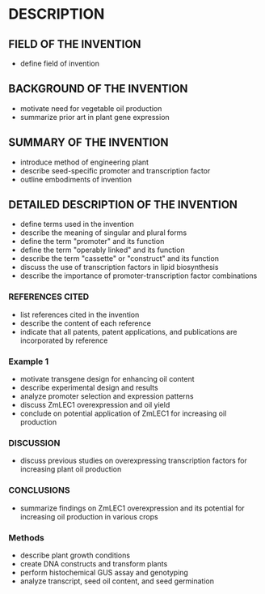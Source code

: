 # DESCRIPTION

## FIELD OF THE INVENTION

- define field of invention

## BACKGROUND OF THE INVENTION

- motivate need for vegetable oil production
- summarize prior art in plant gene expression

## SUMMARY OF THE INVENTION

- introduce method of engineering plant
- describe seed-specific promoter and transcription factor
- outline embodiments of invention

## DETAILED DESCRIPTION OF THE INVENTION

- define terms used in the invention
- describe the meaning of singular and plural forms
- define the term "promoter" and its function
- define the term "operably linked" and its function
- describe the term "cassette" or "construct" and its function
- discuss the use of transcription factors in lipid biosynthesis
- describe the importance of promoter-transcription factor combinations

### REFERENCES CITED

- list references cited in the invention
- describe the content of each reference
- indicate that all patents, patent applications, and publications are incorporated by reference

### Example 1

- motivate transgene design for enhancing oil content
- describe experimental design and results
- analyze promoter selection and expression patterns
- discuss ZmLEC1 overexpression and oil yield
- conclude on potential application of ZmLEC1 for increasing oil production

### DISCUSSION

- discuss previous studies on overexpressing transcription factors for increasing plant oil production

### CONCLUSIONS

- summarize findings on ZmLEC1 overexpression and its potential for increasing oil production in various crops

### Methods

- describe plant growth conditions
- create DNA constructs and transform plants
- perform histochemical GUS assay and genotyping
- analyze transcript, seed oil content, and seed germination

